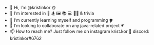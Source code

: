 - 👋 Hi, I’m @kristinkor 🌞 
- 👀 I’m interested in 🎵 🏂 🖼 📚 💻 🏃‍♀️ & trivia
- 🌱 I’m currently learning myself and programming 🍀 
- 💞️ I’m looking to collaborate on any java-related project 💗 
- 📫 How to reach me? Just follow me on instagram krist.kor 📱 discord: kristinkor#6762
 

<!---
kristinkor/kristinkor is a ✨ special ✨ repository because its `README.md` (this file) appears on your GitHub profile.
You can click the Preview link to take a look at your changes.
--->
